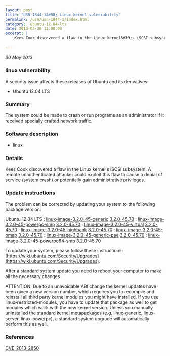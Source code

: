 ```yaml
---
layout: post
title: "USN-1844-1&#58; Linux kernel vulnerability"
permalink: /usn/usn-1844-1/index.html
category:  ubuntu-12.04-lts
date: 2013-05-30 12:00:00
excerpt: |
    Kees Cook discovered a flaw in the Linux kernel&#39;s iSCSI subsystem. A remote unauthenticated attacker could exploit this flaw to cause a denial of service (system crash) or potentially gain administrative privileges. 
    
--- 
```

 
 

*30 May 2013*

### linux vulnerability

A security issue affects these releases of Ubuntu and its derivatives:

* Ubuntu 12.04 LTS

### Summary

The system could be made to crash or run programs as an administrator if it received specially crafted network traffic.

### Software description

* linux 

### Details

Kees Cook discovered a flaw in the Linux kernel&#39;s iSCSI subsystem. A remote unauthenticated attacker could exploit this flaw to cause a denial of service (system crash) or potentially gain administrative privileges. 

### Update instructions

The problem can be corrected by updating your system to the following package version:

Ubuntu 12.04 LTS
 : [linux-image-3.2.0-45-generic](https://launchpad.net/ubuntu/+source/linux) <span> [3.2.0-45.70](https://launchpad.net/ubuntu/+source/linux/3.2.0-45.70) </span> 
 : [linux-image-3.2.0-45-powerpc-smp](https://launchpad.net/ubuntu/+source/linux) <span> [3.2.0-45.70](https://launchpad.net/ubuntu/+source/linux/3.2.0-45.70) </span> 
 : [linux-image-3.2.0-45-virtual](https://launchpad.net/ubuntu/+source/linux) <span> [3.2.0-45.70](https://launchpad.net/ubuntu/+source/linux/3.2.0-45.70) </span> 
 : [linux-image-3.2.0-45-highbank](https://launchpad.net/ubuntu/+source/linux) <span> [3.2.0-45.70](https://launchpad.net/ubuntu/+source/linux/3.2.0-45.70) </span> 
 : [linux-image-3.2.0-45-omap](https://launchpad.net/ubuntu/+source/linux) <span> [3.2.0-45.70](https://launchpad.net/ubuntu/+source/linux/3.2.0-45.70) </span> 
 : [linux-image-3.2.0-45-generic-pae](https://launchpad.net/ubuntu/+source/linux) <span> [3.2.0-45.70](https://launchpad.net/ubuntu/+source/linux/3.2.0-45.70) </span> 
 : [linux-image-3.2.0-45-powerpc64-smp](https://launchpad.net/ubuntu/+source/linux) <span> [3.2.0-45.70](https://launchpad.net/ubuntu/+source/linux/3.2.0-45.70) </span> 

To update your system, please follow these instructions: [https://wiki.ubuntu.com/Security/Upgrades](https://wiki.ubuntu.com/Security/Upgrades).

After a standard system update you need to reboot your computer to make all the necessary changes.

ATTENTION: Due to an unavoidable ABI change the kernel updates have been given a new version number, which requires you to recompile and reinstall all third party kernel modules you might have installed. If you use linux-restricted-modules, you have to update that package as well to get modules which work with the new kernel version. Unless you manually uninstalled the standard kernel metapackages (e.g. linux-generic, linux-server, linux-powerpc), a standard system upgrade will automatically perform this as well. 

### References

 
 [CVE-2013-2850](http://people.ubuntu.com/~ubuntu-security/cve/CVE-2013-2850)
 

